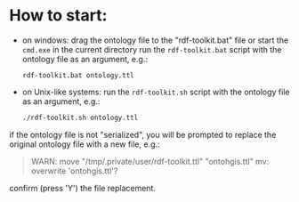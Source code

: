 # How to start:
  - on windows: drag the ontology file to the "rdf-toolkit.bat" file
    or start the `cmd.exe` in the current directory
    run the `rdf-toolkit.bat` script with the ontology file as an argument, e.g.:
    ```
    rdf-toolkit.bat ontology.ttl
    ```
  - on Unix-like systems: run the `rdf-toolkit.sh` script with the ontology file as an argument, e.g.:
    ```bash
    ./rdf-toolkit.sh ontology.ttl
    ```

  
  if the ontology file is not "serialized", you will be prompted to replace the original ontology file with a new file, e.g.:
  > WARN: move "/tmp/.private/user/rdf-toolkit.ttl" "ontohgis.ttl"
  > mv: overwrite 'ontohgis.ttl'?

  confirm (press 'Y') the file replacement.
